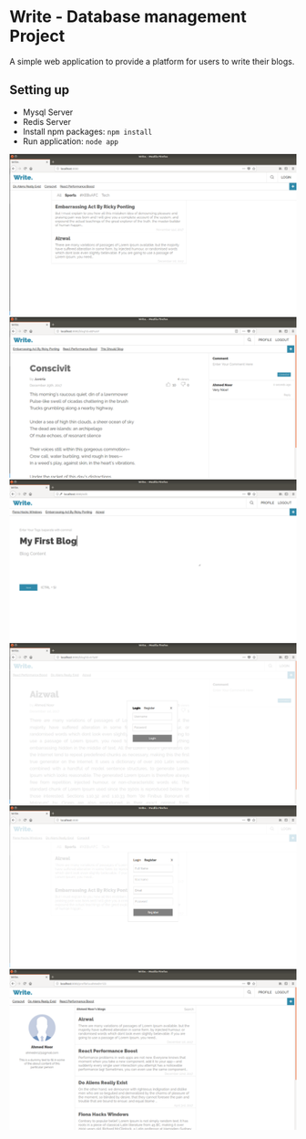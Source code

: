 # Write - Database management Project

A simple web application to provide a platform for users to write their blogs.

## Setting up
  - Mysql Server
  - Redis Server
  - Install npm packages:
    `npm install`
  - Run application:
    `node app`

![Home](screenshots/index.png)
![Article](screenshots/article.png)
![New Blog](screenshots/new_blog.png)
![Login](screenshots/login.png)
![Register](screenshots/register.png)
![Profile](screenshots/profile.png)